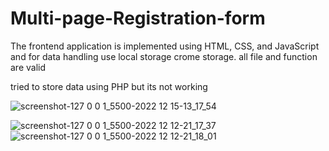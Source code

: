 # Multi-page-Registration-form



The frontend application is implemented using HTML, CSS, and JavaScript
and for data handling use local storage crome storage.
all file and function are valid


tried to store data using PHP but its not working




![screenshot-127 0 0 1_5500-2022 12 15-13_17_54](https://user-images.githubusercontent.com/72849401/207802607-ff8be621-f1c6-4e66-bee8-6f57acd9a0d0.png)

![screenshot-127 0 0 1_5500-2022 12 12-21_17_37](https://user-images.githubusercontent.com/72849401/207090163-c2a39bc5-9638-4ede-9861-3547e93bf766.png)
![screenshot-127 0 0 1_5500-2022 12 12-21_18_01](https://user-images.githubusercontent.com/72849401/207090177-cefa7a3a-b54b-49ed-8542-d31db35e1d26.png)
